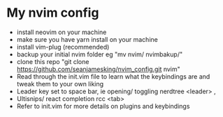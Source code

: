 
# My nvim config
- install neovim on your machine
- make sure you have yarn install on your machine
- install vim-plug (recommended)
- backup your initial nvim folder eg "mv nvim/ nvimbakup/"
- clone this repo "git clone https://github.com/seanjamesking/nvim_config.git nvim"
- Read through the init.vim file to learn what the keybindings are and tweak them to your own liking
- Leader key set to space bar, ie opening/ toggling nerdtree \<leader> , 
- Ultisnips/ react completion rcc \<tab>
- Refer to init.vim for more details on plugins and keybindings
